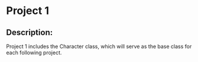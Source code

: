 # Project 1

## Description:

Project 1 includes the Character class, which will serve as the base class for each following project. 


